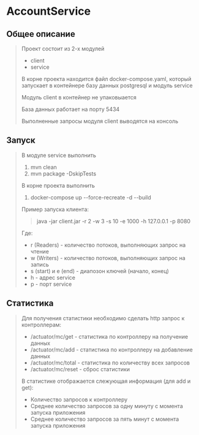 # AccountService

## Общее описание
> Проект состоит из 2-х модулей
> - client
> - service
> 
> В корне проекта находится файл docker-compose.yaml, который запускает в контейнере базу данных postgresql и модуль service
> 
> Модуль client в контейнер не упаковыается
> 
> База данных работает на порту 5434
> 
> Выполненные запросы модуля client выводятся на консоль

## Запуск

> В модуле service выполнить 
> 1. mvn clean
> 2. mvn package -DskipTests
> 
> В корне проекта выполнить
> 1. docker-compose up --force-recreate -d --build
> 
> Пример запуска клиента:
>> java -jar client.jar -r 2 -w 3 -s 10 -e 1000 -h 127.0.0.1 -p 8080
>
>Где:
> - r (Readers) - количество потоков, выполняющих запрос на чтение
> - w (Writers) - количество потоков, выполняющих запрос на запись
> - s (start) и e (end) - диапозон ключей (начало, конец)
> - h - адрес service
> - p - порт service

## Статистика

> Для получения статистики необходимо сделать http запрос к контроллерам:
> - /actuator/mc/get - статистика по контроллеру на получение данных
> - /actuator/mc/add - статистика по контроллеру на добавление данных
> - /actuator/mc/total - статистика по количеству всех запросов
> - /actuator/mc/reset - сброс статистики
> 
> В статистике отображается слежующая информация (для add и get):
> - Количество запросов к контроллеру
> - Среднее количество запросов за одну минуту с момента запуска приложения
> - Среднее количество запросов за пять минут с момента запуска приложения

